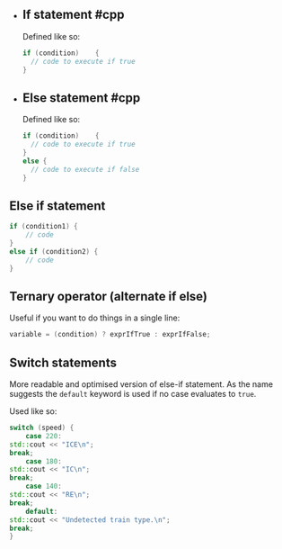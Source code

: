 - ## If statement #cpp 
  Defined like so:
  ```cpp
  if (condition)	{
  	// code to execute if true
  }
  ```
- ## Else statement #cpp 
  Defined like so:
  ```cpp
  if (condition)	{
  	// code to execute if true
  }
  else {
  	// code to execute if false
  }
  ```
## Else if statement
```cpp
if (condition1) {
	// code
}
else if (condition2) {
	// code
}
```
## Ternary operator (alternate if else)
Useful if you want to do things in a single line:
```cpp
variable = (condition) ? exprIfTrue : exprIfFalse;
```
## Switch statements
More readable and optimised version of else-if statement. As the name suggests the `default` keyword is used if no case evaluates to `true`.

Used like so:
```cpp
switch (speed) {
	case 220:
std::cout << "ICE\n";
break;
	case 180:
std::cout << "IC\n";
break;
	case 140:
std::cout << "RE\n";
break;
	default:
std::cout << "Undetected train type.\n";
break;
}
```